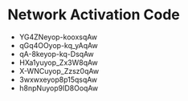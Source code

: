 # Network Activation Code
* YG4ZNeyop-kooxsqAw
* qGq4OOyop-kq_yAqAw
* qA-8keyop-kq-DsqAw
* HXa1yuyop_Zx3W8qAw
* X-WNCuyop_Zzsz0qAw
* 3wxwxeyop8p15qsqAw
* h8npNuyop9ID8OoqAw